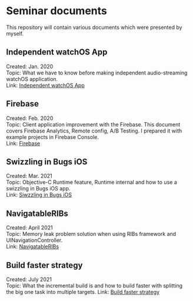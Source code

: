 # Seminar documents
This repository will contain various documents which were presented by myself.

## Independent watchOS App
Created: Jan. 2020  
Topic: What we have to know before making independent audio-streaming watchOS application.  
Link: [Independent watchOS App](https://github.com/comeonyoh/Seminar_documents/tree/master/Independent_Watch_App)

## Firebase
Created: Feb. 2020  
Topic: Client application improvement with the Firebase.
This document covers Firebase Analytics, Remote config, A/B Testing.
I prepared it with example projects in Firebase Console.  
Link: [Firebase](https://github.com/comeonyoh/Seminar_documents/blob/master/Firebase/Firebase.pdf)

## Swizzling in Bugs iOS  
Created: Mar. 2021  
Topic: Objective-C Runtime feature, Runtime internal and how to use a swizzling in Bugs iOS app.  
Link: [Siwzzling in Bugs iOS](https://github.com/comeonyoh/Seminar_documents/blob/master/Swizzling_In_Bugs/Swizzling.pdf)

## NavigatableRIBs
Created: April 2021  
Topic: Memory leak problem solution when using RIBs framework and UINavigationController.  
Link: [NavigatableRIBs](https://github.com/comeonyoh/NavigatableRIBs)

## Build faster strategy
Created: July 2021  
Topic: What the incremental build is and how to build faster with splitting the big one task into multiple targets.
Link: [Build faster strategy](https://github.com/comeonyoh/Seminar_documents/blob/master/Build_faster_strategy/Build_faster_strategy.pdf)
